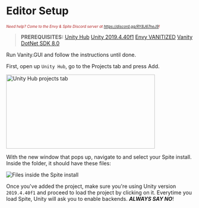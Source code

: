 <h1>Editor Setup</h1>
<i><span style="color:FireBrick; font-size:10px;">Need help? Come to the Envy & Spite Discord server at <a href="https://discord.gg/RY8J67neJ9">https://discord.gg/RY8J67neJ9</a>!</span></i>

> <strong>PREREQUISITES:</strong>
[Unity Hub](https://unity.com/unity-hub)
[Unity 2019.4.40f1](https://unity.com/releases/editor/archive)
[Envy VANITIZED](https://thunderstore.io/c/ultrakill/p/ImNotSimon/EnvyAndSpiteVanitized)
[Vanity](https://github.com/ImNotSimon/Vanity-tool/releases/)
[DotNet SDK 8.0](https://dotnet.microsoft.com/en-us/download/dotnet/8.0)

Run Vanity.GUI and follow the instructions until done.


First, open up `Unity Hub`, go to the Projects tab and press Add.

<img src="https://github.com/layzyidiot/e-sw/blob/main/images/AddProject1.png?raw=true" alt="Unity Hub projects tab" style="width:400px;height:200px;">

With the new window that pops up, navigate to and select your Spite install. Inside the folder, it should have these files:

<img src="https://github.com/layzyidiot/e-sw/blob/main/images/AddProject2.png?raw=true" alt="Files inside the Spite install">


Once you've added the project, make sure you're using Unity version `2019.4.40f1` and proceed to load the project by clicking on it. Everytime you load Spite, Unity will ask you to enable backends. *<strong>ALWAYS SAY NO</strong>*!